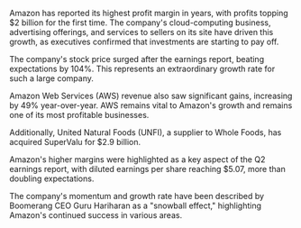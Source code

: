Amazon has reported its highest profit margin in years, with profits topping $2 billion for the first time. The company's cloud-computing business, advertising offerings, and services to sellers on its site have driven this growth, as executives confirmed that investments are starting to pay off.

The company's stock price surged after the earnings report, beating expectations by 104%. This represents an extraordinary growth rate for such a large company.

Amazon Web Services (AWS) revenue also saw significant gains, increasing by 49% year-over-year. AWS remains vital to Amazon's growth and remains one of its most profitable businesses.

Additionally, United Natural Foods (UNFI), a supplier to Whole Foods, has acquired SuperValu for $2.9 billion.

Amazon's higher margins were highlighted as a key aspect of the Q2 earnings report, with diluted earnings per share reaching $5.07, more than doubling expectations.

The company's momentum and growth rate have been described by Boomerang CEO Guru Hariharan as a "snowball effect," highlighting Amazon's continued success in various areas.